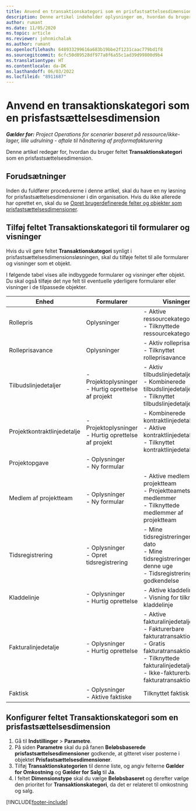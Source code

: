 ```yaml
---
title: Anvend en transaktionskategori som en prisfastsættelsesdimension
description: Denne artikel indeholder oplysninger om, hvordan du bruger feltet Transaktionskategori som en prisfastsættelsesdimension.
author: rumant
ms.date: 11/05/2020
ms.topic: article
ms.reviewer: johnmichalak
ms.author: rumant
ms.openlocfilehash: 648933299616a683b19bbe2f1231caac779bd1f8
ms.sourcegitcommit: 6cfc50d89528df977a8f6a55c1ad39d99800d9b4
ms.translationtype: HT
ms.contentlocale: da-DK
ms.lasthandoff: 06/03/2022
ms.locfileid: "8911687"
---
```

# <a name="use-transaction-category-as-a-pricing-dimension"></a>Anvend en transaktionskategori som en prisfastsættelsesdimension


_**Gælder for:** Project Operations for scenarier baseret på ressource/ikke-lager, lille udrulning - aftale til håndtering af proformafakturering_


Denne artikel redegør for, hvordan du bruger feltet **Transaktionskategori** som en prisfastsættelsesdimension. 

## <a name="prerequisites"></a>Forudsætninger
Inden du fuldfører procedurerne i denne artikel, skal du have en ny løsning for prisfastsættelsesdimensioner i din organisation. Hvis du ikke allerede har oprettet en, skal du se [Opret brugerdefinerede felter og objekter som prisfastsættelsesdimensioner](create-custom-fields-entities-pricing-dimensions.md).

## <a name="add-the-transaction-category-field-to-forms-and-views"></a>Tilføj feltet Transaktionskategori til formularer og visninger
Hvis du vil gøre feltet **Transaktionskategori** synligt i prisfastsættelsesdimensionsløsningen, skal du tilføje feltet til alle formularer og visninger som et objekt.

I følgende tabel vises alle indbyggede formularer og visninger efter objekt. Du skal også tilføje det nye felt til eventuelle yderligere formularer eller visninger i de tilpassede objekter.

|  Enhed        | Formularer     |Visninger        |
| ------------------------------|---------------------------------|----------------------------------|
|  Rollepris| Oplysninger |- Aktive ressourcekategoripriser<br> - Tilknyttede ressourcekategoripriser |
|  Rolleprisavance| Oplysninger|- Aktiv rolleprisavance<br>- Tilknyttet rolleprisavance |
|  Tilbudslinjedetaljer|- Projektoplysninger<br>- Hurtig oprettelse af projekt| - Aktiv tilbudslinjedetalje<br>- Kombinerede tilbudslinjedetaljer<br>- Tilknyttet tilbudslinjedetalje |
|  Projektkontraktlinjedetalje|- Projektoplysninger<br>- Hurtig oprettelse af projekt|- Kombinerede kontraktlinjedetaljer<br>- Aktive kontraktlinjedetaljer<br>- Tilknyttet kontraktlinjedetaljer |
|  Projektopgave|- Oplysninger<br>- Ny formular| &nbsp; |
|  Medlem af projektteam|- Oplysninger<br>- Ny formular|- Aktive medlemmer af projektteam<br>- Projektteamets medlemmer<br>- Tilknyttede medlemmer af projektteam |
|  Tidsregistrering|- Oplysninger<br>- Opret tidsregistrering|- Mine tidsregistreringer efter dato<br>- Mine tidsregistreringer for denne uge<br>- Tidsregistreringer til godkendelse|
|  Kladdelinje|- Oplysninger<br>- Hurtig oprettelse|- Aktive kladdelinjer<br>- Visning for tilknyttet kladdelinje|
|  Fakturalinjedetalje|- Oplysninger<br>- Hurtig oprettelse|- Aktive fakturalinjedetaljer<br>- Fakturerbare fakturatransaktioner<br>- Gratis fakturatransaktioner<br>- Tilknyttede fakturalinjedetaljer <br>- Ikke-fakturerbare fakturatransaktioner|
|  Faktisk|- Oplysninger<br>- Aktive faktiske| Tilknyttet faktisk |

## <a name="set-up-the-transaction-category-field-as-a-pricing-dimension"></a>Konfigurer feltet Transaktionskategori som en prisfastsættelsesdimension

1. Gå til **Indstillinger** > **Parametre**. 
2. På siden **Parametre** skal du på fanen **Beløbsbaserede prisfastsættelsesdimensioner** godkende, at gitteret viser posterne i objektet **Prisfastsættelsesdimensioner**.
3. Tilføj **Transaktionskategorien** til denne liste, og angiv felterne **Gælder for Omkostning** og **Gælder for Salg** til **Ja**.
4. I feltet **Dimensionstype** skal du vælge **Beløbsbaseret** og derefter vælge den prioritet for **Transaktionskategori**, da det er relateret til omkostning og salg.


[!INCLUDE[footer-include](../includes/footer-banner.md)]